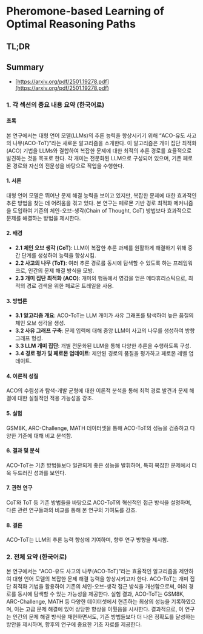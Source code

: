 # Pheromone-based Learning of Optimal Reasoning Paths
## TL;DR
## Summary
- [https://arxiv.org/pdf/2501.19278.pdf](https://arxiv.org/pdf/2501.19278.pdf)

### 1. 각 섹션의 중요 내용 요약 (한국어로)

#### 초록
본 연구에서는 대형 언어 모델(LLMs)의 추론 능력을 향상시키기 위해 “ACO-유도 사고의 나무(ACO-ToT)”라는 새로운 알고리즘을 소개한다. 이 알고리즘은 개미 집단 최적화(ACO) 기법을 LLMs와 결합하여 복잡한 문제에 대한 최적의 추론 경로를 효율적으로 발견하는 것을 목표로 한다. 각 개미는 전문화된 LLM으로 구성되어 있으며, 기존 페로몬 경로와 자신의 전문성을 바탕으로 작업을 수행한다.

#### 1. 서론
대형 언어 모델은 뛰어난 문제 해결 능력을 보이고 있지만, 복잡한 문제에 대한 효과적인 추론 방법을 찾는 데 어려움을 겪고 있다. 본 연구는 페로몬 기반 경로 최적화 메커니즘을 도입하여 기존의 체인-오브-생각(Chain of Thought, CoT) 방법보다 효과적으로 문제를 해결하는 방법을 제시한다.

#### 2. 배경
- **2.1 체인 오브 생각 (CoT)**: LLM이 복잡한 추론 과제를 원활하게 해결하기 위해 중간 단계를 생성하여 능력을 향상시킴.
- **2.2 사고의 나무 (ToT)**: 여러 추론 경로를 동시에 탐색할 수 있도록 하는 프레임워크로, 인간의 문제 해결 방식을 모방.
- **2.3 개미 집단 최적화 (ACO)**: 개미의 행동에서 영감을 얻은 메타휴리스틱으로, 최적의 경로 검색을 위한 페로몬 트레일을 사용.

#### 3. 방법론
- **3.1 알고리즘 개요**: ACO-ToT는 LLM 개미가 사유 그래프를 탐색하여 높은 품질의 체인 오브 생각을 생성.
- **3.2 사유 그래프 구축**: 문제 입력에 대해 중앙 LLM이 사고의 나무를 생성하여 방향 그래프 형성.
- **3.3 LLM 개미 집단**: 개별 전문화된 LLM을 통해 다양한 추론을 수행하도록 구성.
- **3.4 경로 평가 및 페로몬 업데이트**: 제안된 경로의 품질을 평가하고 페로몬 레벨 업데이트.

#### 4. 이론적 성질
ACO의 수렴성과 탐색-개발 균형에 대한 이론적 분석을 통해 최적 경로 발견과 문제 해결에 대한 실질적인 적용 가능성을 강조.

#### 5. 실험
GSM8K, ARC-Challenge, MATH 데이터셋을 통해 ACO-ToT의 성능을 검증하고 다양한 기준에 대해 비교 분석함.

#### 6. 결과 및 분석
ACO-ToT는 기존 방법들보다 일관되게 좋은 성능을 발휘하며, 특히 복잡한 문제에서 더욱 두드러진 성과를 보인다.

#### 7. 관련 연구
CoT와 ToT 등 기존 방법들을 바탕으로 ACO-ToT의 혁신적인 접근 방식을 설명하며, 다른 관련 연구들과의 비교를 통해 본 연구의 기여도를 강조.

#### 8. 결론
ACO-ToT는 LLM의 추론 능력 향상에 기여하며, 향후 연구 방향을 제시함.

### 2. 전체 요약 (한국어로)

본 연구에서는 “ACO-유도 사고의 나무(ACO-ToT)”라는 효율적인 알고리즘을 제안하여 대형 언어 모델의 복잡한 문제 해결 능력을 향상시키고자 한다. ACO-ToT는 개미 집단 최적화 기법을 활용하여 기존의 체인-오브-생각 접근 방식을 개선함으로써, 여러 경로를 동시에 탐색할 수 있는 가능성을 제공한다. 실험 결과, ACO-ToT는 GSM8K, ARC-Challenge, MATH 등 다양한 데이터셋에서 현존하는 최상의 성능을 기록하였으며, 이는 고급 문제 해결에 있어 상당한 향상을 이뤘음을 시사한다. 결과적으로, 이 연구는 인간의 문제 해결 방식을 재현하면서도, 기존 방법들보다 더 나은 정확도를 달성하는 방안을 제시하며, 향후의 연구에 중요한 기초 자료를 제공한다.